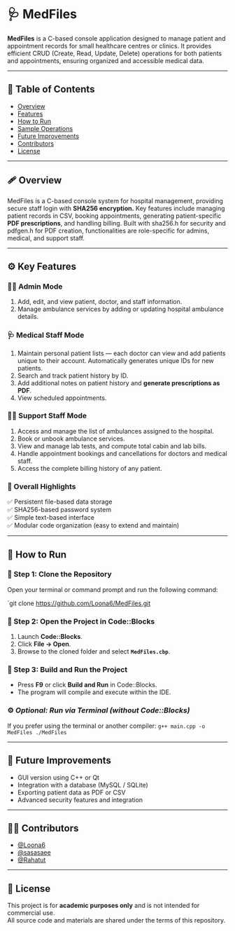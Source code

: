 # 🩺 MedFiles

**MedFiles** is a C-based console application designed to manage patient and appointment records for small healthcare centres or clinics.  It provides efficient CRUD (Create, Read, Update, Delete) operations for both patients and appointments, ensuring organized and accessible medical data.

---

## 📘 Table of Contents
- [Overview](#overview)
- [Features](#features)
- [How to Run](#how-to-run)
- [Sample Operations](#sample-operations)
- [Future Improvements](#future-improvements)
- [Contributors](#contributors)
- [License](#license)

---

## 🩹 Overview

 MedFiles is a C-based console system for hospital management, providing secure staff login with **SHA256 encryption.** Key features include managing patient records in CSV, booking appointments, generating patient-specific **PDF prescriptions**, and handling billing. Built with sha256.h for security and pdfgen.h for PDF creation, functionalities are role-specific for admins, medical, and support staff.

---

## ⚙️ Key Features 

### 👩‍💼 Admin Mode

1. Add, edit, and view patient, doctor, and staff information.  
2. Manage ambulance services by adding or updating hospital ambulance details.

### 🩺 Medical Staff Mode

1. Maintain personal patient lists — each doctor can view and add patients unique to their account.  Automatically generates unique IDs for new patients.  
2. Search and track patient history by ID.  
3. Add additional notes on patient history and **generate prescriptions as PDF**.  
4. View scheduled appointments.

### 🧑‍🔧 Support Staff Mode

1. Access and manage the list of ambulances assigned to the hospital.  
2. Book or unbook ambulance services.  
3. View and manage lab tests, and compute total cabin and lab bills.  
4. Handle appointment bookings and cancellations for doctors and medical staff.  
5. Access the complete billing history of any patient.

### 🧠 Overall Highlights

✅ Persistent file-based data storage  
✅ SHA256-based password system  
✅ Simple text-based interface  
✅ Modular code organization (easy to extend and maintain)

--- 

## 🚀 How to Run

### 🧩 Step 1: Clone the Repository

Open your terminal or command prompt and run the following command:

`git clone https://github.com/Loona6/MedFiles.git

### 🧩 Step 2: Open the Project in Code::Blocks

1. Launch **Code::Blocks**.
2. Click **File → Open**.
3. Browse to the cloned folder and select **`MedFiles.cbp`**.

### 🧩 Step 3: Build and Run the Project

- Press **F9** or click **Build and Run** in Code::Blocks.
- The program will compile and execute within the IDE.

### ⚙️ _Optional: Run via Terminal (without Code::Blocks)_

If you prefer using the terminal or another compiler:
`g++ main.cpp -o MedFiles ./MedFiles`

---

## 🔮 Future Improvements

- GUI version using C++ or Qt
- Integration with a database (MySQL / SQLite)
- Exporting patient data as PDF or CSV
-  Advanced security features and integration

---

## 👩‍💻 Contributors

- [@Loona6](https://github.com/Loona6)
- [@sasasaee](https://github.com/sasasaee)
- [@Rahatut](https://github.com/Rahatut)

---

## 🪪 License

This project is for **academic purposes only** and is not intended for commercial use.  
All source code and materials are shared under the terms of this repository.


